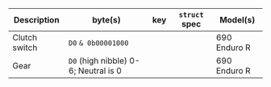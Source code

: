 | Description   | byte(s)                              | key                   | `struct` spec | Model(s)     |
|---------------|--------------------------------------|-----------------------|---------------|--------------|
| Clutch switch | `D0`  `& 0b00001000`                 |                       |               | 690 Enduro R |
| Gear          | `D0` (high nibble) 0-6; Neutral is 0 |                       |               | 690 Enduro R |
